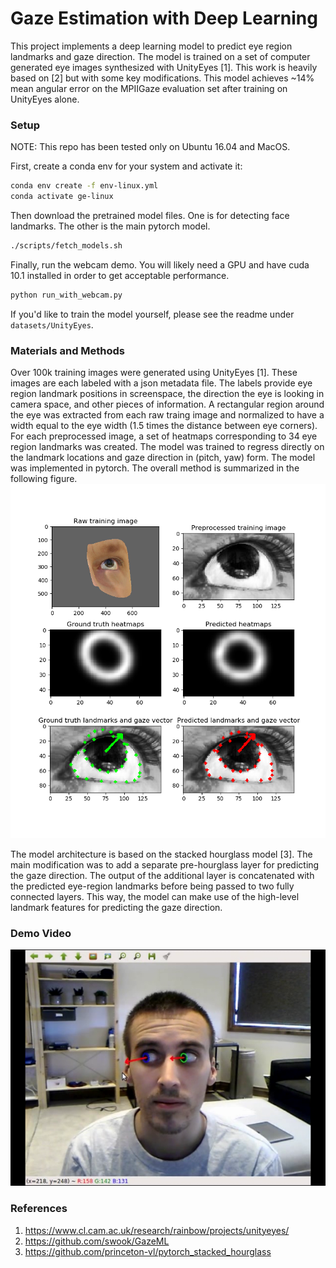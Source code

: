 # Gaze Estimation with Deep Learning

This project implements a deep learning model to predict eye region landmarks and gaze direction.
The model is trained on a set of computer generated eye images synthesized with UnityEyes [1]. This work is heavily based on [2] but with some key modifications. 
This model achieves ~14% mean angular error on the MPIIGaze evaluation set after training on UnityEyes alone.

### Setup

NOTE: This repo has been tested only on Ubuntu 16.04 and MacOS. 

First, create a conda env for your system and activate it:
```bash
conda env create -f env-linux.yml
conda activate ge-linux
```

Then download the pretrained model files. One is for detecting face landmarks. The other is the main pytorch model.

```bash
./scripts/fetch_models.sh
```

Finally, run the webcam demo. You will likely need a GPU and have cuda 10.1 installed in order to get acceptable performance. 

```bash
python run_with_webcam.py
```

If you'd like to train the model yourself, please see the readme under `datasets/UnityEyes`.

### Materials and Methods

Over 100k training images were generated using UnityEyes [1]. These images are each labeled
 with a json metadata file. The labels provide eye region landmark positions in screenspace,
  the direction the eye is looking in camera space, and other pieces of information. A rectangular region around the eye was extracted from each raw traing image and normalized to have a width equal to the eye width (1.5 times the distance between eye corners). 
  For each preprocessed image, a set of heatmaps corresponding
  to 34 eye region landmarks was created. The model was trained to regress directly on the landmark locations and gaze direction in (pitch, yaw) form. The model was implemented in pytorch. The overall method is summarized in the following figure.
![alt text](static/fig1.png "Logo Title Text 1")

The model architecture is based on the stacked hourglass model [3]. The main modification was to add a separate pre-hourglass layer for predicting the gaze direction. The output of the additional layer is concatenated with the predicted eye-region landmarks before being passed to two fully connected layers. This way, the model can make use of the high-level landmark features for predicting the gaze direction. 

### Demo Video

[![Watch the video](static/ge_screenshot.png)](https://drive.google.com/open?id=1WUUmd4quXq_YA5ANWDoUxqFGgguE_QJi)


### References

1. https://www.cl.cam.ac.uk/research/rainbow/projects/unityeyes/
2. https://github.com/swook/GazeML
3. https://github.com/princeton-vl/pytorch_stacked_hourglass
